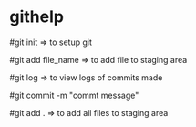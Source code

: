 # githelp

#git init => to setup git

#git add file_name => to add file to staging area

#git log => to view logs of commits made

#git commit -m "commt message" 

#git add . => to add all files to staging area
